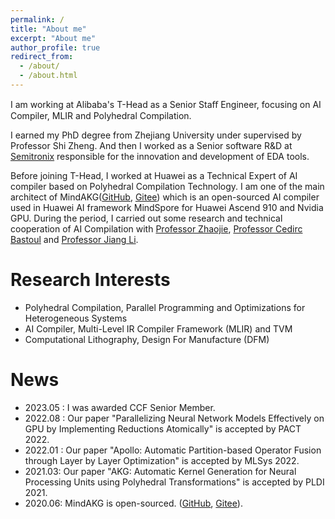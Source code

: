 ```yaml
---
permalink: /
title: "About me"
excerpt: "About me"
author_profile: true
redirect_from: 
  - /about/
  - /about.html
---
```


I am working at Alibaba's T-Head as a Senior Staﬀ Engineer, focusing on AI Compiler, MLIR and Polyhedral Compilation.

I earned my PhD degree from Zhejiang University under supervised by Professor Shi Zheng. And then I worked as a Senior software R&D at [Semitronix](https://www.semitronix.com/?cur_lang=en) responsible for the innovation and development of EDA tools.

Before joining T-Head, I worked at Huawei as a Technical Expert of AI compiler based on Polyhedral Compilation Technology. I am one of the main architect of MindAKG([GitHub](https://github.com/mindspore-ai/akg/blob/master/RELEASE.md), [Gitee](https://gitee.com/mindspore/akg)) which is an open-sourced AI compiler used in Huawei AI framework MindSpore for Huawei Ascend 910 and Nvidia GPU. During the period, I carried out some research and technical cooperation of AI Compilation with [Professor Zhaojie](https://yaozhujia.github.io/), [Professor Cedirc Bastoul](http://icps.u-strasbg.fr/people/bastoul/public_html/) and [Professor Jiang Li](https://cs.sjtu.edu.cn/~jiangli/).

Research Interests
======

- Polyhedral Compilation, Parallel Programming and Optimizations for Heterogeneous Systems
- AI Compiler, Multi-Level IR Compiler Framework (MLIR) and TVM
- Computational Lithography, Design For Manufacture (DFM)

News
======
- 2023.05 : I was awarded CCF Senior Member.
- 2022.08 : Our paper "Parallelizing Neural Network Models Effectively on GPU by Implementing Reductions Atomically" is accepted by PACT 2022.
- 2022.01 : Our paper "Apollo: Automatic Partition-based Operator Fusion through Layer by Layer Optimization" is accepted by MLSys 2022.
- 2021.03: Our paper "AKG: Automatic Kernel Generation for Neural Processing Units using Polyhedral Transformations" is accepted by PLDI 2021.
- 2020.06: MindAKG is open-sourced. ([GitHub](https://github.com/mindspore-ai/akg/blob/master/RELEASE.md), [Gitee](https://gitee.com/mindspore/akg)). 